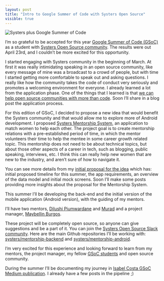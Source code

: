 ```yaml
---
layout: post
title: "Intro to Google Summer of Code with Systers Open Source"
visible: true
---
```


![Systers plus Google Summer of Code](https://user-images.githubusercontent.com/11148726/52092991-873ef500-25b1-11e9-8add-4df2c5406178.png)

I’m so grateful to be accepted for this year [Google Summer of Code (GSoC)](https://summerofcode.withgoogle.com/) as a student with [Systers Open Source community](http://systers.io/). The results were out April 23rd, and I couldn’t be more excited for this opportunity.

I started engaging with Systers community in the beginning of March. At first it was really intimidating speaking in an open source community, like every message of mine was a broadcast to a crowd of people, but with time I started getting more comfortable to speak out and asking questions. I really like how the community takes the code of conduct very seriously and promotes a welcoming environment for everyone. I already learned a lot from the application phase. One of the things that I learned is that [we can help open source communities with more than code](http://systers.io/newcomers). Soon I’ll share in a blog post the application process.

For this edition of GSoC, I decided to propose a new idea that would benefit the Systers community and that would allow me to explore more of Android development. I proposed [Systers Mentorship System](https://summerofcode.withgoogle.com/projects/#5331289322815488), an application to match women to help each other. The project goal is to create mentorship relations with a pre-established period of time, in which the mentor volunteers their time to help the mentee in some career growth related topic. This mentorship does not need to be about technical topics, but about those other aspects of a career in tech, such as blogging, public speaking, interviews, etc. I think this can really help new women that are new to the industry, and aren’t sure of how to navigate it.

You can see more details from my [initial proposal for the idea](https://docs.google.com/document/d/1TkyLWbVyW9WHEoqFBwpE1GE6vDRf7aoITT6i7tBFKsw/edit#heading=h.dg1yimad8ycj) which has: initial proposed timeline for this summer, the app requirements, an overview of the data model and initial mock screens. Soon I’ll make some posts providing more insights about the proposal for the Mentorship System.


This summer I’ll be developing the back-end and the initial version of the mobile application (Android version), with the guiding of my mentors.

I’ll have two mentors, [Dilushi Piumwardane](https://github.com/Dilu9218) and [Murad](https://github.com/m-murad) and a project manager, [Maybellin Burgos](https://github.com/MayBurgos).

These project will be completely open source, so anyone can give suggestions and be a part of it. You can join the [Systers Open Source Slack community](http://systers.io/slack-systers-opensource/). Here are the main Github repositories I’ll be working with: [systers/mentorship-backend](https://github.com/systers/mentorship-backend) and [systers/mentorship-android](https://github.com/systers/mentorship-android).


I’m very excited for this experience and looking forward to learn from my mentors, the project manager, my fellow [GSoC students](https://summerofcode.withgoogle.com/organizations/6226384251256832/) and open source community.

During the summer I’ll be documenting my journey in [Isabel Costa GSoC Medium  publication](https://medium.com/isabel-costa-gsoc). I already have a few posts in the pipeline ;)
